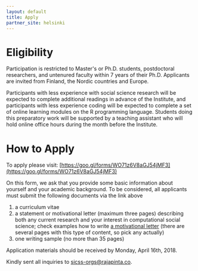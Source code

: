 ```yaml
---
layout: default
title: Apply
partner_site: helsinki
---
```


# Eligibility

Participation is restricted to Master's or Ph.D. students, postdoctoral researchers, and untenured faculty within 7 years of their Ph.D. Applicants are invited from Finland, the Nordic countries and Europe.

Participants with less experience with social science research will be expected to complete additional readings in advance of the Institute, and participants with less experience coding will be expected to complete a set of online learning modules on the R programming language.  Students doing this preparatory work will be supported by a teaching assistant who will hold online office hours during the month before the Institute.

# How to Apply

To apply please visit: [https://goo.gl/forms/WO71z6V8aGJ54jMF3](https://goo.gl/forms/WO71z6V8aGJ54jMF3)

On this form, we ask that you provide some basic information about yourself and your academic background. To be considered, all applicants must submit the following documents via the link above

1. a curriculum vitae
1. a statement or motivational letter (maximum three pages) describing both any current research and your interest in computational social science; check examples how to write [a motivational letter](http://studentblogs.le.ac.uk/mathematics/2015/11/22/tips-how-to-write-a-good-motivation-letter/) (there are several pages with this type of content, so pick any actually)
1. one writing sample (no more than 35 pages)

Application materials should be received by Monday, April 16th, 2018.

Kindly sent all inquiries to [sicss-orgs@rajapinta.co](mailto:sicss-orgs@rajapinta.co).
